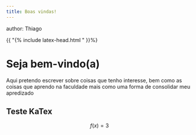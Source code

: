 ```yaml
---
title: Boas vindas!
---
```

author: Thiago 

{{ "{% include latex-head.html " }}%}

<h1>Seja bem-vindo(a)</h1>

<p>Aqui pretendo escrever sobre coisas que tenho interesse, bem como as coisas que aprendo na faculdade mais como uma forma de consolidar meu apredizado</p>

## Teste KaTex

$$ f(x) = 3 $$

